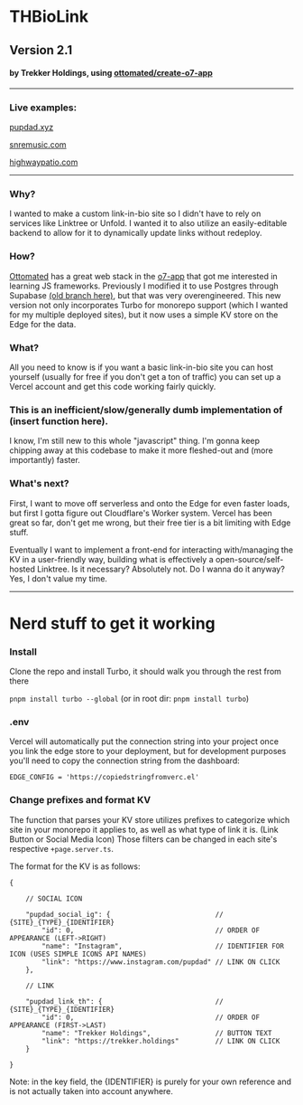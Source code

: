 # THBioLink
## Version 2.1
#### by Trekker Holdings, using [ottomated/create-o7-app](https://github.com/ottomated/create-o7-app)


---


### Live examples:
[pupdad.xyz](https://pupdad.xyz)

[snremusic.com](https://snremusic.com)

[highwaypatio.com](https://highwaypatio.com)


---


### Why?
I wanted to make a custom link-in-bio site so I didn't have to rely on services like Linktree or Unfold. I wanted it to also utilize an easily-editable backend to allow for it to dynamically update links without redeploy.

### How?
[Ottomated](https://ottomated.net/) has a great web stack in the [o7-app](https://github.com/ottomated/create-o7-app) that got me interested in learning JS frameworks. Previously I modified it to use Postgres through Supabase [(old branch here)](https://github.com/TrekkerStudios/THBioLink/tree/postgres), but that was very overengineered. This new version not only incorporates Turbo for monorepo support (which I wanted for my multiple deployed sites), but it now uses a simple KV store on the Edge for the data.

### What?
All you need to know is if you want a basic link-in-bio site you can host yourself (usually for free if you don't get a ton of traffic) you can set up a Vercel account and get this code working fairly quickly.

### This is an inefficient/slow/generally dumb implementation of (insert function here).
I know, I'm still new to this whole "javascript" thing. I'm gonna keep chipping away at this codebase to make it more fleshed-out and (more importantly) faster.

### What's next?
First, I want to move off serverless and onto the Edge for even faster loads, but first I gotta figure out Cloudflare's Worker system. Vercel has been great so far, don't get me wrong, but their free tier is a bit limiting with Edge stuff.

Eventually I want to implement a front-end for interacting with/managing the KV in a user-friendly way, building what is effectively a open-source/self-hosted Linktree. Is it necessary? Absolutely not. Do I wanna do it anyway? Yes, I don't value my time.


---


# Nerd stuff to get it working

### Install
Clone the repo and install Turbo, it should walk you through the rest from there

```pnpm install turbo --global``` (or in root dir: ```pnpm install turbo```)

### .env
Vercel will automatically put the connection string into your project once you link the edge store to your deployment, but for development purposes you'll need to copy the connection string from the dashboard:

```EDGE_CONFIG = 'https://copiedstringfromverc.el'```

### Change prefixes and format KV
The function that parses your KV store utilizes prefixes to categorize which site in your monorepo it applies to, as well as what type of link it is. (Link Button or Social Media Icon) Those filters can be changed in each site's respective ```+page.server.ts```.

The format for the KV is as follows:
```
{

    // SOCIAL ICON

    "pupdad_social_ig": {                          // {SITE}_{TYPE}_{IDENTIFIER}
        "id": 0,                                   // ORDER OF APPEARANCE (LEFT->RIGHT)
        "name": "Instagram",                       // IDENTIFIER FOR ICON (USES SIMPLE ICONS API NAMES)
        "link": "https://www.instagram.com/pupdad" // LINK ON CLICK
    },

    // LINK

    "pupdad_link_th": {                            // {SITE}_{TYPE}_{IDENTIFIER}
        "id": 0,                                   // ORDER OF APPEARANCE (FIRST->LAST)
        "name": "Trekker Holdings",                // BUTTON TEXT
        "link": "https://trekker.holdings"         // LINK ON CLICK
    }
    
}
```

Note: in the key field, the {IDENTIFIER} is purely for your own reference and is not actually taken into account anywhere.
